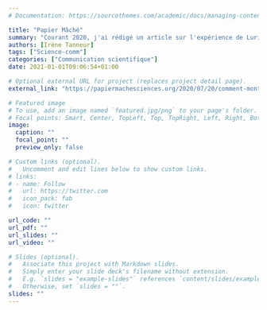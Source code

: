 ```yaml
---
# Documentation: https://sourcethemes.com/academic/docs/managing-content/

title: "Papier Mâché"
summary: "Courant 2020, j'ai rédigé un article sur l'expérience de Luria et Delbrück de 1943, relatée dans leur article Mutations of bacteria from virus sensitivity to virus resistance pour le site de vulgarisation de publications scientifiques [Papier-Mâché](https://papiermachesciences.org/). Vous pouvez retrouver cet article [ici](https://papiermachesciences.org/2020/07/20/comment-montrer-que-la-mutation-precede-la-selection-avec-une-poignee-de-virus-et-de-bacteries-lexperience-de-luria-et-delbruck-c/?v=C)"
authors: [Irène Tanneur]
tags: ["Science-comm"]
categories: ["Communication scientifique"]
date: 2021-01-01T09:06:54+01:00

# Optional external URL for project (replaces project detail page).
external_link: "https://papiermachesciences.org/2020/07/20/comment-montrer-que-la-mutation-precede-la-selection-avec-une-poignee-de-virus-et-de-bacteries-lexperience-de-luria-et-delbruck-c/?v=C"

# Featured image
# To use, add an image named `featured.jpg/png` to your page's folder.
# Focal points: Smart, Center, TopLeft, Top, TopRight, Left, Right, BottomLeft, Bottom, BottomRight.
image:
  caption: ""
  focal_point: ""
  preview_only: false

# Custom links (optional).
#   Uncomment and edit lines below to show custom links.
# links:
# - name: Follow
#   url: https://twitter.com
#   icon_pack: fab
#   icon: twitter

url_code: ""
url_pdf: ""
url_slides: ""
url_video: ""

# Slides (optional).
#   Associate this project with Markdown slides.
#   Simply enter your slide deck's filename without extension.
#   E.g. `slides = "example-slides"` references `content/slides/example-slides.md`.
#   Otherwise, set `slides = ""`.
slides: ""
---
```

